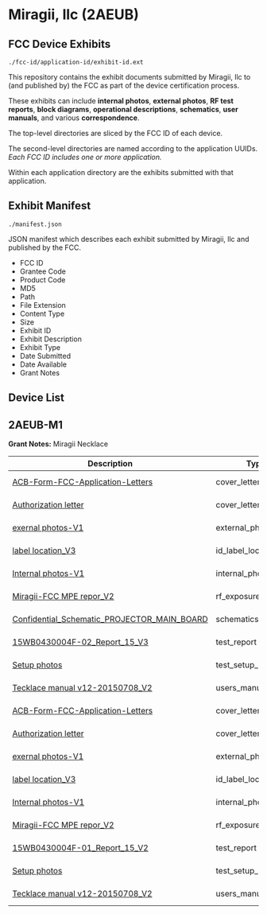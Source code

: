 # Miragii, llc (2AEUB)
## FCC Device Exhibits

```
./fcc-id/application-id/exhibit-id.ext
```

This repository contains the exhibit documents submitted by Miragii, llc to (and published by) the FCC as part of the device certification process.

These exhibits can include **internal photos**, **external photos**, **RF test reports**, **block diagrams**, **operational descriptions**, **schematics**, **user manuals**, and various **correspondence**.

The top-level directories are sliced by the FCC ID of each device.

The second-level directories are named according to the application UUIDs. *Each FCC ID includes one or more application.*

Within each application directory are the exhibits submitted with that application. 

## Exhibit Manifest

```
./manifest.json
```

JSON manifest which describes each exhibit submitted by Miragii, llc and published by the FCC.

- FCC ID
- Grantee Code
- Product Code
- MD5
- Path
- File Extension
- Content Type
- Size
- Exhibit ID
- Exhibit Description
- Exhibit Type
- Date Submitted
- Date Available
- Grant Notes

## Device List
## 2AEUB-M1
**Grant Notes:** Miragii Necklace

| Description | Type | Ext | Size | Submitted | Available |
| ----------- | ---- | --- | ---- | --------- | --------- |
| [ACB-Form-FCC-Application-Letters](2AEUB-M1/1f87e9f7d14ddceaf4c131fd2b5cca45/2671256.pdf) | cover_letter | pdf | 137395 | 2015-07-08 | 2015-07-10 |
| [Authorization letter](2AEUB-M1/1f87e9f7d14ddceaf4c131fd2b5cca45/2671257.pdf) | cover_letter | pdf | 1069311 | 2015-07-08 | 2015-07-10 |
| [exernal photos-V1](2AEUB-M1/1f87e9f7d14ddceaf4c131fd2b5cca45/2671258.pdf) | external_photos | pdf | 694169 | 2015-07-08 | 2015-07-10 |
| [label location_V3](2AEUB-M1/1f87e9f7d14ddceaf4c131fd2b5cca45/2671260.pdf) | id_label_location_info | pdf | 62726 | 2015-07-08 | 2015-07-10 |
| [Internal photos-V1](2AEUB-M1/1f87e9f7d14ddceaf4c131fd2b5cca45/2671259.pdf) | internal_photos | pdf | 863565 | 2015-07-08 | 2015-07-10 |
| [Miragii-FCC MPE repor_V2](2AEUB-M1/1f87e9f7d14ddceaf4c131fd2b5cca45/2671274.pdf) | rf_exposure_info | pdf | 182413 | 2015-07-08 | 2015-07-10 |
| [Confidential_Schematic_PROJECTOR_MAIN_BOARD](2AEUB-M1/1f87e9f7d14ddceaf4c131fd2b5cca45/2671334.pdf) | schematics | pdf | 121720 | 2015-07-08 | 2015-07-10 |
| [15WB0430004F-02_Report_15_V3](2AEUB-M1/1f87e9f7d14ddceaf4c131fd2b5cca45/2671335.pdf) | test_report | pdf | 2997860 | 2015-07-08 | 2015-07-10 |
| [Setup photos](2AEUB-M1/1f87e9f7d14ddceaf4c131fd2b5cca45/2671283.pdf) | test_setup_photos | pdf | 611635 | 2015-07-08 | 2015-07-10 |
| [Tecklace manual v12-20150708_V2](2AEUB-M1/1f87e9f7d14ddceaf4c131fd2b5cca45/2671284.pdf) | users_manual | pdf | 1601470 | 2015-07-08 | 2015-07-10 |
| [ACB-Form-FCC-Application-Letters](2AEUB-M1/ec500745e7171b99109f9950c8097b2d/2671256.pdf) | cover_letter | pdf | 137395 | 2015-07-08 | 2015-07-10 |
| [Authorization letter](2AEUB-M1/ec500745e7171b99109f9950c8097b2d/2671257.pdf) | cover_letter | pdf | 1069311 | 2015-07-08 | 2015-07-10 |
| [exernal photos-V1](2AEUB-M1/ec500745e7171b99109f9950c8097b2d/2671258.pdf) | external_photos | pdf | 694169 | 2015-07-08 | 2015-07-10 |
| [label location_V3](2AEUB-M1/ec500745e7171b99109f9950c8097b2d/2671260.pdf) | id_label_location_info | pdf | 62726 | 2015-07-08 | 2015-07-10 |
| [Internal photos-V1](2AEUB-M1/ec500745e7171b99109f9950c8097b2d/2671259.pdf) | internal_photos | pdf | 863565 | 2015-07-08 | 2015-07-10 |
| [Miragii-FCC MPE repor_V2](2AEUB-M1/ec500745e7171b99109f9950c8097b2d/2671274.pdf) | rf_exposure_info | pdf | 182413 | 2015-07-08 | 2015-07-10 |
| [15WB0430004F-01_Report_15_V2](2AEUB-M1/ec500745e7171b99109f9950c8097b2d/2674138.pdf) | test_report | pdf | 4333773 | 2015-07-09 | 2015-07-10 |
| [Setup photos](2AEUB-M1/ec500745e7171b99109f9950c8097b2d/2671283.pdf) | test_setup_photos | pdf | 611635 | 2015-07-08 | 2015-07-10 |
| [Tecklace manual v12-20150708_V2](2AEUB-M1/ec500745e7171b99109f9950c8097b2d/2671284.pdf) | users_manual | pdf | 1601470 | 2015-07-08 | 2015-07-10 |
